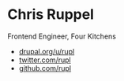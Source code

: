 # Chris Ruppel

Frontend Engineer, Four Kitchens

* [drupal.org/u/rupl](http://drupal.org/u/rupl)
* [twitter.com/rupl](http://twitter.com/rupl)
* [github.com/rupl](http://github.com/rupl)
